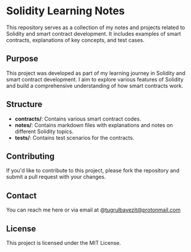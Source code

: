 # Solidity Learning Notes

This repository serves as a collection of my notes and projects related to Solidity and smart contract development. It includes examples of smart contracts, explanations of key concepts, and test cases.

## Purpose

This project was developed as part of my learning journey in Solidity and smart contract development. I aim to explore various features of Solidity and build a comprehensive understanding of how smart contracts work.

## Structure

- **contracts/**: Contains various smart contract codes.
- **notes/**: Contains markdown files with explanations and notes on different Solidity topics.
- **tests/**: Contains test scenarios for the contracts.

## Contributing

If you'd like to contribute to this project, please fork the repository and submit a pull request with your changes.

## Contact

You can reach me here or via email at @tugrulbayezit@protonmail.com

## License

This project is licensed under the MIT License.
